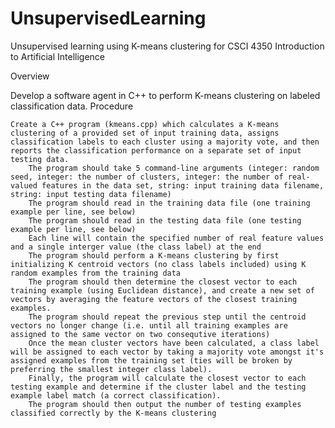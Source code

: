# UnsupervisedLearning
Unsupervised learning using K-means clustering for CSCI 4350 Introduction to Artificial Intelligence

Overview

Develop a software agent in C++ to perform K-means clustering on labeled classification data.
Procedure

    Create a C++ program (kmeans.cpp) which calculates a K-means clustering of a provided set of input training data, assigns classification labels to each cluster using a majority vote, and then reports the classification performance on a separate set of input testing data.
        The program should take 5 command-line arguments (integer: random seed, integer: the number of clusters, integer: the number of real-valued features in the data set, string: input training data filename, string: input testing data filename)
        The program should read in the training data file (one training example per line, see below)
        The program should read in the testing data file (one testing example per line, see below)
        Each line will contain the specified number of real feature values and a single interger value (the class label) at the end
        The program should perform a K-means clustering by first initializing K centroid vectors (no class labels included) using K random examples from the training data
        The program should then determine the closest vector to each training example (using Euclidean distance), and create a new set of vectors by averaging the feature vectors of the closest training examples.
        The program should repeat the previous step until the centroid vectors no longer change (i.e. until all training examples are assigned to the same vector on two consequtive iterations)
        Once the mean cluster vectors have been calculated, a class label will be assigned to each vector by taking a majority vote amongst it's assigned examples from the training set (ties will be broken by preferring the smallest integer class label).
        Finally, the program will calculate the closest vector to each testing example and determine if the cluster label and the testing example label match (a correct classification).
        The program should then output the number of testing examples classified correctly by the K-means clustering
